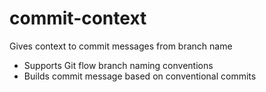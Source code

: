 # commit-context
Gives context to commit messages from branch name

- Supports Git flow branch naming conventions
- Builds commit message based on conventional commits